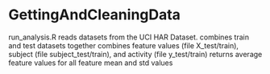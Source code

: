 GettingAndCleaningData
======================

run_analysis.R
reads datasets from the UCI HAR Dataset.
combines train and test datasets together
combines feature values (file X_test/train), subject (file subject_test/train), and activity (file y_test/train)
returns average feature values for all feature mean and std values
